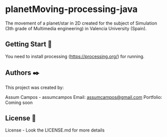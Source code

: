 # planetMoving-processing-java
 The movement of a planet/star in 2D created for the subject of Simulation (3th grade of Multimedia engineering) in Valencia University (Spain).

## Getting Start 🚀
 You need to install processing (https://processing.org/) for running.

## Authors ✒️
 This project was created by:

 Assum Campos - assumcampos Email: assumcampos@gmail.com Portfolio: Coming soon
## License 📄
 License - Look the LICENSE.md for more details
